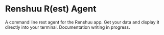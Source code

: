 # Renshuu R(est) Agent

A command line rest agent for the Renshuu app. Get your data and display it directly into your terminal.
Documentation writing in progress.
